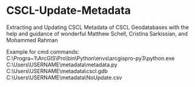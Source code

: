# CSCL-Update-Metadata
Extracting and Updating CSCL Metadata of CSCL Geodatabases with the help and guidance of wonderful Matthew Schell, Cristina Sarkissian, and Mohammed Rahman

Example for cmd commands:
C:\Progra~1\ArcGIS\Pro\bin\Python\envs\arcgispro-py3\python.exe C:\Users\USERNAME\metadata\metadata.py C:\Users\USERNAME\metadata\cscl.gdb C:\Users\USERNAME\metadata\NoUpdate.csv

